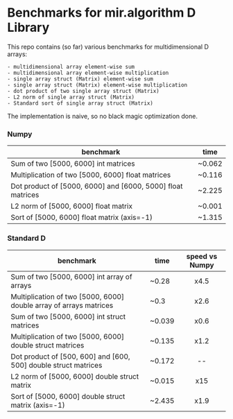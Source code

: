 # Benchmarks for mir.algorithm D Library

This repo contains (so far) various benchmarks for multidimensional D arrays:

    - multidimensional array element-wise sum
    - multidimensional array element-wise multiplication
    - single array struct (Matrix) element-wise sum
    - single array struct (Matrix) element-wise multiplication
    - dot product of two single array struct (Matrix)
    - L2 norm of single array struct (Matrix)
    - Standard sort of single array struct (Matrix)

The implementation is naive, so no black magic optimization done.

### Numpy

| benchmark                                                   | time   |
| ----------------------------------------------------------- | ------ |
| Sum of two [5000, 6000] int matrices                        | ~0.062 |
| Multiplication of two [5000, 6000] float matrices           | ~0.116 |
| Dot product of [5000, 6000] and [6000, 5000] float matrices | ~2.225 |
| L2 norm of [5000, 6000] float matrix                        | ~0.001 |
| Sort of [5000, 6000] float matrix (axis=-1)                 | ~1.315 |

### Standard D

| benchmark                                                          | time   | speed vs Numpy |
| ------------------------------------------------------------------ | ------ | :------------: |
| Sum of two [5000, 6000] int array of arrays                        | ~0.28  |      x4.5      |
| Multiplication of two [5000, 6000] double array of arrays matrices | ~0.3   |      x2.6      |
| Sum of two [5000, 6000] int struct matrices                        | ~0.039 |      x0.6      |
| Multiplication of two [5000, 6000] double struct matrices          | ~0.135 |      x1.2      |
| Dot product of [500, 600] and [600, 500] double struct matrices    | ~0.172 |       --       |
| L2 norm of [5000, 6000] double struct matrix                       | ~0.015 |      x15       |
| Sort of [5000, 6000] double struct matrix (axis=-1)                | ~2.435 |      x1.9      |
